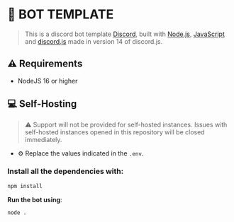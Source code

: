 # 🤖 BOT TEMPLATE

> This is a discord bot template [Discord](https://discord.com), built with [Node.js](https://nodejs.org), [JavaScript](https://www.javascript.com/) and [discord.js](https://discord.js.org) made in version 14 of discord.js.

## ⚠ Requirements
- NodeJS 16 or higher

## 💻 Self-Hosting

> ⚠️ Support will not be provided for self-hosted instances. Issues with self-hosted instances opened in this repository will be closed immediately.

- ⚙️ Replace the values ​​indicated in the `.env`.

### Install all the dependencies with:
```bash
npm install
```

**Run the bot using**:
```bash
node .
```
